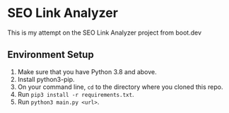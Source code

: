# SEO Link Analyzer

This is my attempt on the SEO Link Analyzer project from boot.dev

## Environment Setup
1. Make sure that you have Python 3.8 and above.
2. Install python3-pip.
3. On your command line, `cd` to the directory where you cloned this repo.
4. Run `pip3 install -r requirements.txt`.
5. Run `python3 main.py <url>`.
